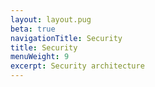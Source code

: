 ```yaml
---
layout: layout.pug
beta: true
navigationTitle: Security
title: Security
menuWeight: 9
excerpt: Security architecture
---
```

